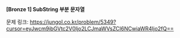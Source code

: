 **[Bronze 1] SubString 부분 문자열**

문제 링크: https://jungol.co.kr/problem/5349?cursor=eyJwcm9ibGVtc2V0Ijo2LCJmaWVsZCI6NCwiaWR4Ijo2fQ==
